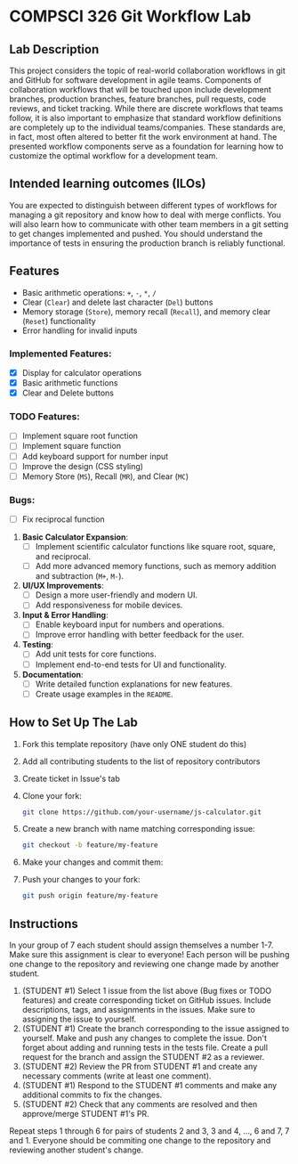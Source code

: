 # COMPSCI 326 Git Workflow Lab

## Lab Description

This project considers the topic of real-world collaboration workflows in git
and GitHub for software development in agile teams. Components of collaboration
workflows that will be touched upon include development branches, production
branches, feature branches, pull requests, code reviews, and ticket tracking.
While there are discrete workflows that teams follow, it is also important to
emphasize that standard workflow definitions are completely up to the individual
teams/companies. These standards are, in fact, most often altered to better fit
the work environment at hand. The presented workflow components serve as a
foundation for learning how to customize the optimal workflow for a development
team.

## Intended learning outcomes (ILOs)

You are expected to distinguish between different types of workflows for
managing a git repository and know how to deal with merge conflicts. You will
also learn how to communicate with other team members in a git setting to get
changes implemented and pushed. You should understand the importance of tests in
ensuring the production branch is reliably functional.

## Features

- Basic arithmetic operations: `+`, `-`, `*`, `/`
- Clear (`Clear`) and delete last character (`Del`) buttons
- Memory storage (`Store`), memory recall (`Recall`), and memory clear (`Reset`)
  functionality
- Error handling for invalid inputs

### Implemented Features:

- [x] Display for calculator operations
- [x] Basic arithmetic functions
- [x] Clear and Delete buttons

### TODO Features:

- [ ] Implement square root function
- [ ] Implement square function
- [ ] Add keyboard support for number input
- [ ] Improve the design (CSS styling)
- [ ] Memory Store (`MS`), Recall (`MR`), and Clear (`MC`)

### Bugs:
- [ ] Fix reciprocal function

1. **Basic Calculator Expansion**:
   - [ ] Implement scientific calculator functions like square root, square, and
         reciprocal.
   - [ ] Add more advanced memory functions, such as memory addition and
         subtraction (`M+`, `M-`).

2. **UI/UX Improvements**:
   - [ ] Design a more user-friendly and modern UI.
   - [ ] Add responsiveness for mobile devices.

3. **Input & Error Handling**:
   - [ ] Enable keyboard input for numbers and operations.
   - [ ] Improve error handling with better feedback for the user.

4. **Testing**:
   - [ ] Add unit tests for core functions.
   - [ ] Implement end-to-end tests for UI and functionality.

5. **Documentation**:
   - [ ] Write detailed function explanations for new features.
   - [ ] Create usage examples in the `README`.

## How to Set Up The Lab

1. Fork this template repository (have only ONE student do this)
2. Add all contributing students to the list of repository contributors
3. Create ticket in Issue's tab
4. Clone your fork:
   ```bash
   git clone https://github.com/your-username/js-calculator.git
   ```
5. Create a new branch with name matching corresponding issue:
   ```bash
   git checkout -b feature/my-feature
   ```

6. Make your changes and commit them:
7. Push your changes to your fork:
   ```bash
   git push origin feature/my-feature
   ```

## Instructions

In your group of 7 each student should assign themselves a number 1-7. Make sure this assignment is clear to everyone! Each person will be pushing one change to the repository and reviewing one change made by another student.

1. (STUDENT #1) Select 1 issue from the list above (Bug fixes or TODO features) and create corresponding ticket on GitHub issues. Include descriptions, tags, and assignments in the issues. Make sure to assigning the issue to yourself.
2. (STUDENT #1) Create the branch corresponding to the issue assigned to yourself. Make and push any changes to complete the issue. Don't forget about adding and running tests in the tests file. Create a pull request for the branch and assign the STUDENT #2 as a reviewer.
3. (STUDENT #2) Review the PR from STUDENT #1 and create any necessary comments (write at least one comment).
4. (STUDENT #1) Respond to the STUDENT #1 comments and make any additional commits to fix the changes.
5. (STUDENT #2) Check that any comments are resolved and then approve/merge STUDENT #1's PR.

Repeat steps 1 through 6 for pairs of students 2 and 3, 3 and 4, ..., 6 and 7, 7 and 1. Everyone should be commiting one change to the repository and reviewing another student's change.
